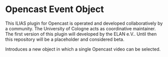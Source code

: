 # Opencast Event Object

This ILIAS plugin for Opencast is operated and developed collaboratively by a community. The University of Cologne acts as coordinative maintainer. The first version of this plugin will developed by the ELAN e.V.. Until then this repository will be a placeholder and considered beta.

Introduces a new object in which a single Opencast video can be selected.
